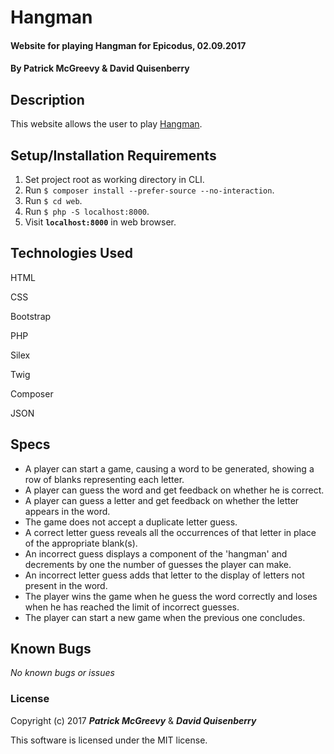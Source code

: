 # Hangman

#### Website for playing Hangman for Epicodus, 02.09.2017

#### By Patrick McGreevy & David Quisenberry

## Description

This website allows the user to play [Hangman](https://en.wikipedia.org/wiki/Hangman_(game)).


## Setup/Installation Requirements
1. Set project root as working directory in CLI.
2. Run `$ composer install --prefer-source --no-interaction`.
3. Run `$ cd web`.
4. Run `$ php -S localhost:8000`.
5. Visit **`localhost:8000`** in web browser.


## Technologies Used

HTML

CSS

Bootstrap

PHP

Silex

Twig

Composer

JSON

## Specs
* A player can start a game, causing a word to be generated, showing a row of blanks representing each letter.
* A player can guess the word and get feedback on whether he is correct.
* A player can guess a letter and get feedback on whether the letter appears in the word.
* The game does not accept a duplicate letter guess.
* A correct letter guess reveals all the occurrences of that letter in place of the appropriate blank(s).
* An incorrect guess displays a component of the 'hangman' and decrements by one the number of guesses the player can make.
* An incorrect letter guess adds that letter to the display of letters not present in the word.
* The player wins the game when he guess the word correctly and loses when he has reached the limit of incorrect guesses.
* The player can start a new game when the previous one concludes.


## Known Bugs

_No known bugs or issues_

### License

Copyright (c) 2017 _**Patrick McGreevy**_ & _**David Quisenberry**_

This software is licensed under the MIT license.
